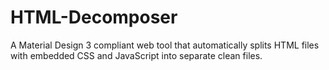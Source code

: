 # HTML-Decomposer

A Material Design 3 compliant web tool that automatically splits HTML files with embedded CSS and JavaScript into separate clean files.
